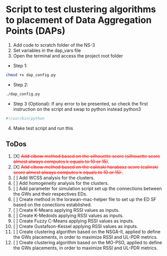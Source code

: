 # Script to test clustering algorithms to placement of Data Aggregation Points (DAPs)

1. Add code to scratch folder of the NS-3
2. Set variables in the dap_vars file
3. Open the terminal and access the project root folder 

  - Step 1:
```bash
chmod +x dap_config.py
```
  - Step 2:
```bash
./dap_config.py
```

  - Step 3 (Optional): If any error to be presented, so check the first instruction on the script and swap to python instead python3
```bash
#!/usr/bin/python
```
4. Make test script and run this

## ToDos

1. [X] <span style="text-decoration: line-through; color: red;">Add elbow method based on the silhouette score (silhouette score almost always computes k equals to 10 or 15)</span>.
2. [X] <span style="text-decoration: line-through; color: red;">Add elbow method based on the calinski harabasz score (calinski score almost always computes k equals to 10 or 15) </span>.
3. [ ] Add WCSS analysis for the clusters.
4. [ ] Add homogeneity analysis for the clusters.
5. [ ] Add parameter for simulation script set up the connections between the GWs and their respectives EDs.
6. [ ] Create method in the lorawan-mac-helper file to set up the ED SF based on the conections established.
7. [ ] Create K-Means applying RSSI values as inputs.
8. [ ] Create K-Medoids applying RSSI values as inputs.
9. [ ] Create Fuzzy C-Means applying RSSI values as inputs.
10. [ ] Create Gustafson-Kessel applying RSSI values as inputs.
11. [ ] Create clustering algorithm based on the NSGA-II, applied to define the GWs placements, in order to maximize RSSI and UL-PDR metrics.
12. [ ] Create clustering algorithm based on the MO-PSO, applied to define the GWs placements, in order to maximize RSSI and UL-PDR metrics.